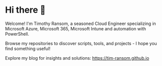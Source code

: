 # Hi there 👋

Welcome! I'm Timothy Ransom, a seasoned Cloud Engineer specializing in Microsoft Azure, Microsoft 365, Microsoft Intune and automation with PowerShell.

Browse my repositories to discover scripts, tools, and projects - I hope you find something useful!

Explore my blog for insights and solutions: <https://tim-ransom.github.io>
